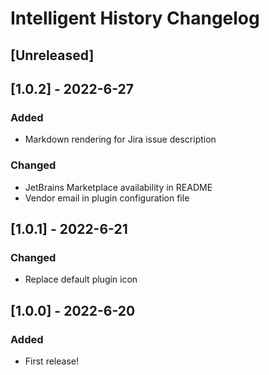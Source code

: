 <!-- Keep a Changelog guide -> https://keepachangelog.com -->

# Intelligent History Changelog

## [Unreleased]

## [1.0.2] - 2022-6-27
### Added
* Markdown rendering for Jira issue description
### Changed
* JetBrains Marketplace availability in README
* Vendor email in plugin configuration file

## [1.0.1] - 2022-6-21
### Changed
* Replace default plugin icon

## [1.0.0] - 2022-6-20
### Added
* First release!
